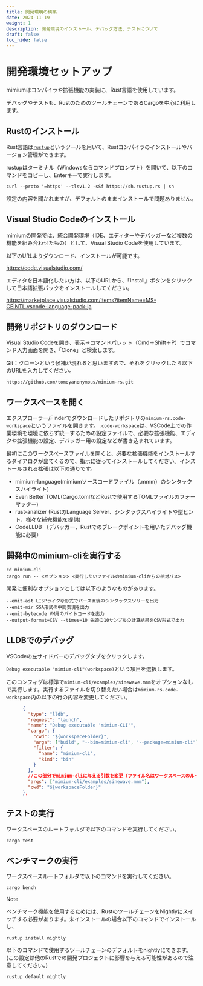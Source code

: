 ```yaml
---
title: 開発環境の構築
date: 2024-11-19
weight: 1
description: 開発環境のインストール、デバッグ方法、テストについて
draft: false
toc_hide: false
---
```


# 開発環境セットアップ

mimiumはコンパイラや拡張機能の実装に、Rust言語を使用しています。

デバッグやテストも、RustのためのツールチェーンであるCargoを中心に利用します。

## Rustのインストール

Rust言語は[`rustup`](https://www.rust-lang.org/ja/tools/install)というツールを用いて、Rustコンパイラのインストールやバージョン管理ができます。

rustupはターミナル（Windowsならコマンドプロンプト）を開いて、以下のコマンドをコピーし、Enterキーで実行します。

```
curl --proto '=https' --tlsv1.2 -sSf https://sh.rustup.rs | sh
```

設定の内容を聞かれますが、デフォルトのままインストールで問題ありません。

## Visual Studio Codeのインストール

mimiumの開発では、統合開発環境（IDE、エディターやデバッガーなど複数の機能を組み合わせたもの）として、Visual Studio Codeを使用しています。

以下のURLよりダウンロード、インストールが可能です。

https://code.visualstudio.com/

エディタを日本語化したい方は、以下のURLから、「Install」ボタンをクリックして日本語拡張パックをインストールしてください。

https://marketplace.visualstudio.com/items?itemName=MS-CEINTL.vscode-language-pack-ja


## 開発リポジトリのダウンロード

Visual Studio Codeを開き、表示→コマンドパレット（Cmd＋Shift＋P）でコマンド入力画面を開き、「Clone」と検索します。

Git：クローンという候補が現れると思いますので、それをクリックしたら以下のURLを入力してください。

```
https://github.com/tomoyanonymous/mimium-rs.git
```

## ワークスペースを開く

エクスプローラー/Finderでダウンロードしたリポジトリの`mimium-rs.code-workspace`というファイルを開きます。`.code-workspace`は、VSCode上での作業環境を環境に依らず統一するための設定ファイルで、必要な拡張機能、エディタや拡張機能の設定、デバッガー用の設定などが書き込まれています。

最初にこのワークスペースファイルを開くと、必要な拡張機能をインストールするダイアログが出てくるので、指示に従ってインストールしてください。インストールされる拡張は以下の通りです。

- mimium-language(mimiumソースコードファイル（.mmm）のシンタックスハイライト)
- Even Better TOML(Cargo.tomlなどRustで使用するTOMLファイルのフォーマッター)
- rust-analizer (RustのLanguage Server、シンタックスハイライトや型ヒント、様々な補完機能を提供)
- CodeLLDB （デバッガー、Rustでのブレークポイントを用いたデバッグ機能に必要）

## 開発中のmimium-cliを実行する

```
cd mimium-cli
cargo run -- <オプション> <実行したいファイルのmimium-cliからの相対パス>
```

開発に便利なオプションとしては以下のようなものがあります。

```
--emit-ast LISPライクな形式でパース直後のシンタックスツリーを出力
--emit-mir SSA形式の中間表現を出力
--emit-bytecode VM用のバイトコードを出力
--output-format=CSV --times=10 先頭の10サンプルの計算結果をCSV形式で出力
```

## LLDBでのデバッグ

VSCodeの左サイドバーのデバッグタブをクリックします。

`Debug executable "mimium-cli"(workspace)`という項目を選択します。

このコンフィグは標準で`mimium-cli/examples/sinewave.mmm`をオプションなしで実行します。実行するファイルを切り替えたい場合は`mimium-rs.code-workspace`内の以下の行の内容を変更してください。

```json
      {
        "type": "lldb",
        "request": "launch",
        "name": "Debug executable 'mimium-CLI'",
        "cargo": {
          "cwd": "${workspaceFolder}",
          "args": ["build", "--bin=mimium-cli", "--package=mimium-cli"],
          "filter": {
            "name": "mimium-cli",
            "kind": "bin"
          }
        },
        //この部分でmimium-cliに与える引数を変更（ファイル名はワークスペースのルートからの相対パス）
        "args": ["mimium-cli/examples/sinewave.mmm"],
        "cwd": "${workspaceFolder}"
      },
```


## テストの実行

ワークスペースのルートフォルダで以下のコマンドを実行してください。

```
cargo test
```

## ベンチマークの実行

ワークスペースルートフォルダで以下のコマンドを実行してください。

```
cargo bench
```


> [!NOTE]
> ベンチマーク機能を使用するためには、RustのツールチェーンをNightlyにスイッチする必要があります。未インストールの場合以下のコマンドでインストールし、
> 
> ```
> rustup install nightly
> ```
> 
> 以下のコマンドで使用するツールチェーンのデフォルトをnightlyにできます。(この設定は他のRustでの開発プロジェクトに影響を与える可能性があるので注意してください。)
> 
> ```
> rustup default nightly
> ```

